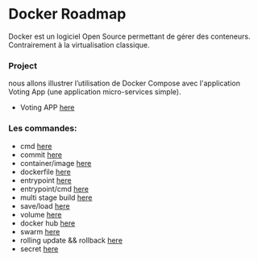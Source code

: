 # Docker Roadmap
Docker est un logiciel Open Source permettant de gérer des conteneurs. Contrairement à la virtualisation classique.

### Project
nous allons illustrer l’utilisation de Docker Compose avec l'application Voting App (une application micro-services simple).
- Voting APP [here](./voting-app)

### Les commandes: 
- cmd [here](./cmd)
- commit [here](./commit)
- container/image [here](./container-image)
- dockerfile [here](./dockerfile)
- entrypoint [here](./entrypoint)
- entrypoint/cmd [here](./entrypoint-cmd)
- multi stage build [here](./multi-stage-build)
- save/load [here](./save-load)
- volume [here](./volume)
- docker hub [here](./docker-hub)
- swarm [here](./swarm)
- rolling update && rollback [here](./rolling-update-rollback)
- secret [here](./secret)
